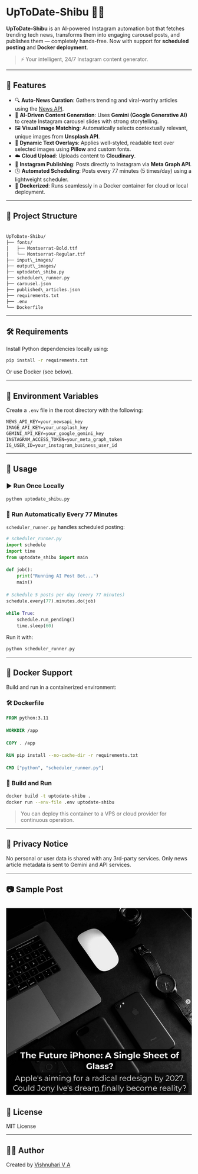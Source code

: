 
# UpToDate-Shibu 📸📰

**UpToDate-Shibu** is an AI-powered Instagram automation bot that fetches trending tech news, transforms them into engaging carousel posts, and publishes them — completely hands-free. Now with support for **scheduled posting** and **Docker deployment**.

> ⚡️ Your intelligent, 24/7 Instagram content generator.

---

## 🚀 Features

- 🔍 **Auto-News Curation**: Gathers trending and viral-worthy articles using the [News API](https://newsapi.org/).
- 🤖 **AI-Driven Content Generation**: Uses **Gemini (Google Generative AI)** to create Instagram carousel slides with strong storytelling.
- 🖼️ **Visual Image Matching**: Automatically selects contextually relevant, unique images from **Unsplash API**.
- 📝 **Dynamic Text Overlays**: Applies well-styled, readable text over selected images using **Pillow** and custom fonts.
- ☁️ **Cloud Upload**: Uploads content to **Cloudinary**.
- 📲 **Instagram Publishing**: Posts directly to Instagram via **Meta Graph API**.
- 🕓 **Automated Scheduling**: Posts every 77 minutes (5 times/day) using a lightweight scheduler.
- 🐳 **Dockerized**: Runs seamlessly in a Docker container for cloud or local deployment.

---

## 📂 Project Structure

```

UpToDate-Shibu/
├── fonts/
│   ├── Montserrat-Bold.ttf
│   └── Montserrat-Regular.ttf
├── input\_images/
├── output\_images/
├── uptodate\_shibu.py
├── scheduler\_runner.py
├── carousel.json
├── published\_articles.json
├── requirements.txt
├── .env
└── Dockerfile

````

---

## 🛠️ Requirements

Install Python dependencies locally using:

```bash
pip install -r requirements.txt
````

Or use Docker (see below).

---

## 🔐 Environment Variables

Create a `.env` file in the root directory with the following:

```env
NEWS_API_KEY=your_newsapi_key
IMAGE_API_KEY=your_unsplash_key
GEMINI_API_KEY=your_google_gemini_key
INSTAGRAM_ACCESS_TOKEN=your_meta_graph_token
IG_USER_ID=your_instagram_business_user_id
```

---

## 🧪 Usage

### ▶️ Run Once Locally

```bash
python uptodate_shibu.py
```

### 🔁 Run Automatically Every 77 Minutes

`scheduler_runner.py` handles scheduled posting:

```python
# scheduler_runner.py
import schedule
import time
from uptodate_shibu import main

def job():
    print("Running AI Post Bot...")
    main()

# Schedule 5 posts per day (every 77 minutes)
schedule.every(77).minutes.do(job)

while True:
    schedule.run_pending()
    time.sleep(60)
```

Run it with:

```bash
python scheduler_runner.py
```

---

## 🐳 Docker Support

Build and run in a containerized environment:

### 🛠️ Dockerfile

```dockerfile
FROM python:3.11

WORKDIR /app

COPY . /app

RUN pip install --no-cache-dir -r requirements.txt

CMD ["python", "scheduler_runner.py"]
```

### 🔧 Build and Run

```bash
docker build -t uptodate-shibu .
docker run --env-file .env uptodate-shibu
```

> You can deploy this container to a VPS or cloud provider for continuous operation.

---

## 📌 Privacy Notice

No personal or user data is shared with any 3rd-party services. Only news article metadata is sent to Gemini and API services.

---

## 📷 Sample Post

![sample post](https://github.com/vishnuhari17/Uptodate_Shibu/blob/main/sample.png?raw=true)
---

## 📄 License

MIT License

---

## 👨‍💻 Author

Created by [Vishnuhari V A](https://github.com/vishnuhari17)

